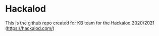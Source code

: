 # Hackalod
This is the github repo created for KB team for the Hackalod 2020/2021 (https://hackalod.com/) 
